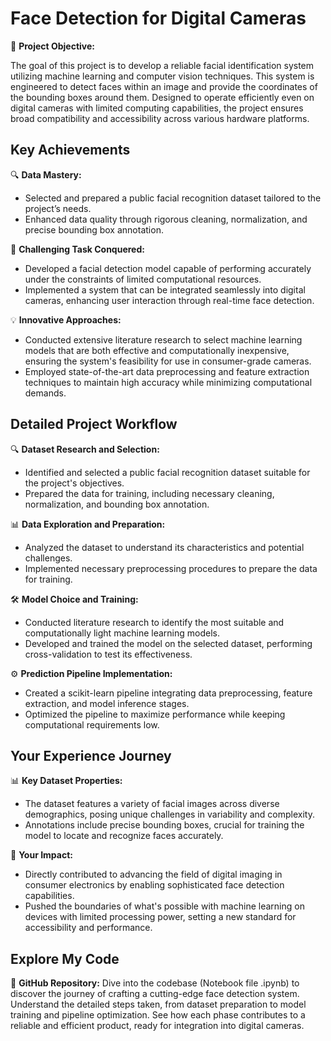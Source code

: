 
# Face Detection for Digital Cameras

🎯 **Project Objective:**

The goal of this project is to develop a reliable facial identification system utilizing machine learning and computer vision techniques. This system is engineered to detect faces within an image and provide the coordinates of the bounding boxes around them. Designed to operate efficiently even on digital cameras with limited computing capabilities, the project ensures broad compatibility and accessibility across various hardware platforms.

## Key Achievements

🔍 **Data Mastery:**
  - Selected and prepared a public facial recognition dataset tailored to the project’s needs.
  - Enhanced data quality through rigorous cleaning, normalization, and precise bounding box annotation.

🌟 **Challenging Task Conquered:**
  - Developed a facial detection model capable of performing accurately under the constraints of limited computational resources.
  - Implemented a system that can be integrated seamlessly into digital cameras, enhancing user interaction through real-time face detection.

💡 **Innovative Approaches:**
  - Conducted extensive literature research to select machine learning models that are both effective and computationally inexpensive, ensuring the system's feasibility for use in consumer-grade cameras.
  - Employed state-of-the-art data preprocessing and feature extraction techniques to maintain high accuracy while minimizing computational demands.

## Detailed Project Workflow

🔍 **Dataset Research and Selection:**
  - Identified and selected a public facial recognition dataset suitable for the project's objectives.
  - Prepared the data for training, including necessary cleaning, normalization, and bounding box annotation.

📊 **Data Exploration and Preparation:**
  - Analyzed the dataset to understand its characteristics and potential challenges.
  - Implemented necessary preprocessing procedures to prepare the data for training.

🛠️ **Model Choice and Training:**
  - Conducted literature research to identify the most suitable and computationally light machine learning models.
  - Developed and trained the model on the selected dataset, performing cross-validation to test its effectiveness.

⚙️ **Prediction Pipeline Implementation:**
  - Created a scikit-learn pipeline integrating data preprocessing, feature extraction, and model inference stages.
  - Optimized the pipeline to maximize performance while keeping computational requirements low.

## Your Experience Journey

📊 **Key Dataset Properties:**
  - The dataset features a variety of facial images across diverse demographics, posing unique challenges in variability and complexity.
  - Annotations include precise bounding boxes, crucial for training the model to locate and recognize faces accurately.

🔮 **Your Impact:**
  - Directly contributed to advancing the field of digital imaging in consumer electronics by enabling sophisticated face detection capabilities.
  - Pushed the boundaries of what's possible with machine learning on devices with limited processing power, setting a new standard for accessibility and performance.

## Explore My Code

🔗 **GitHub Repository:** Dive into the codebase (Notebook file .ipynb) to discover the journey of crafting a cutting-edge face detection system. Understand the detailed steps taken, from dataset preparation to model training and pipeline optimization. See how each phase contributes to a reliable and efficient product, ready for integration into digital cameras.
